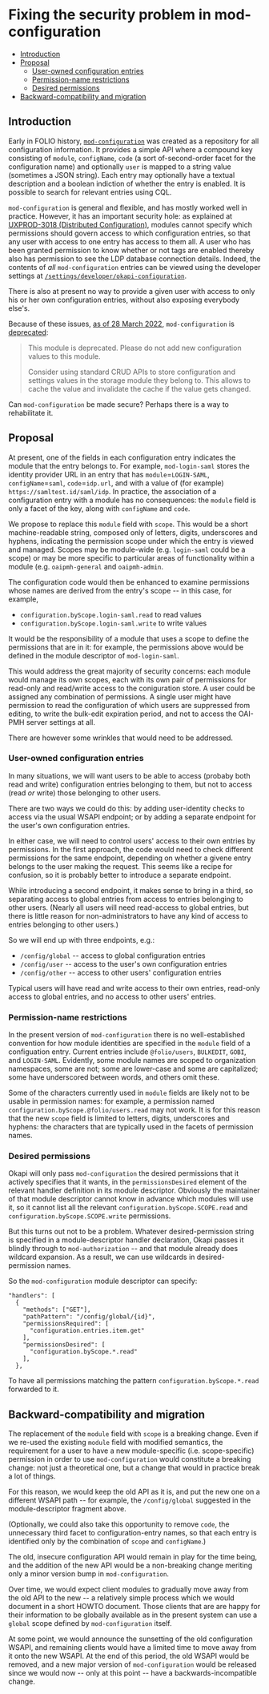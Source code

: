 # Fixing the security problem in mod-configuration

<!-- md2toc -l 2 fixing-mod-configuration.md -->
* [Introduction](#introduction)
* [Proposal](#proposal)
    * [User-owned configuration entries](#user-owned-configuration-entries)
    * [Permission-name restrictions](#permission-name-restrictions)
    * [Desired permissions](#desired-permissions)
* [Backward-compatibility and migration](#backward-compatibility-and-migration)



## Introduction

Early in FOLIO history, [`mod-configuration`](https://github.com/folio-org/mod-configuration) was created as a repository for all configuration information. It provides a simple API where a compound key consisting of `module`, `configName`, `code` (a sort of-second-order facet for the configuration name) and optionally `user` is mapped to a string value (sometimes a JSON string). Each entry may optionally have a textual description and a boolean indiction of whether the entry is enabled. It is possible to search for relevant entries using CQL.

`mod-configuration` is general and flexible, and has mostly worked well in practice. However, it has an important security hole: as explained at [UXPROD-3018 (Distributed Configuration)](https://issues.folio.org/browse/UXPROD-3018), modules cannot specify which permissions should govern access to which configuration entries, so that any user with access to one entry has access to them all. A user who has been granted permission to know whether or not tags are enabled thereby also has permission to see the LDP database connection details. Indeed, the contents of _all_ `mod-configuration` entries can be viewed using the developer settings at [`/settings/developer/okapi-configuration`](https://folio-snapshot.dev.folio.org/settings/developer/okapi-configuration).

There is also at present no way to provide a given user with access to only his or her own configuration entries, without also exposing everybody else's.

Because of these issues, [as of 28 March 2022](https://github.com/folio-org/mod-configuration/commit/812c7d15fcb264359c89c2d5b43696f7c27b9462), `mod-configuration` is [deprecated](https://github.com/folio-org/mod-configuration/blob/master/README.md#deprecation):

> This module is deprecated. Please do not add new configuration values to this module.
>
> Consider using standard CRUD APIs to store configuration and settings values in the storage module they belong to. This allows to cache the value and invalidate the cache if the value gets changed.

Can `mod-configuration` be made secure? Perhaps there is a way to rehabilitate it.



## Proposal

At present, one of the fields in each configuration entry indicates the module that the entry belongs to. For example, `mod-login-saml` stores the identity provider URL in an entry that has `module`=`LOGIN-SAML`, `configName`=`saml`, `code`=`idp.url`, and with a value of (for example) `https://samltest.id/saml/idp`. In practice, the association of a configuration entry with a module has no consequences: the `module` field is only a facet of the key, along with `configName` and `code`.

We propose to replace this `module` field with `scope`. This would be a short machine-readable string, composed only of letters, digits, underscores and hyphens, indicating the permission scope under which the entry is viewed and managed. Scopes may be module-wide (e.g. `login-saml` could be a scope) or may be more specific to particular areas of functionality within a module (e.g. `oaipmh-general` and `oaipmh-admin`.

The configuration code would then be enhanced to examine permissions whose names are derived from the entry's scope -- in this case, for example,
* `configuration.byScope.login-saml.read` to read values
* `configuration.byScope.login-saml.write` to write values

It would be the responsibility of a module that uses a scope to define the permissions that are in it: for example, the permissions above would be defined in the module descriptor of `mod-login-saml`.

This would address the great majority of security concerns: each module would manage its own scopes, each with its own pair of permissions for read-only and read/write access to the coniguration store. A user could be assigned any combination of permissions. A single user might have permission to read the configuration of which users are suppressed from editing, to write the bulk-edit expiration period, and not to access the OAI-PMH server settings at all.

There are however some wrinkles that would need to be addressed.


### User-owned configuration entries

In many situations, we will want users to be able to access (probaby both read and write) configuration entries belonging to them, but not to access (read _or_ write) those belonging to other users.

There are two ways we could do this: by adding user-identity checks to access via the usual WSAPI endpoint; or by adding a separate endpoint for the user's own configuration entries.

In either case, we will need to control users' access to their own entries by permissions. In the first approach, the code would need to check different permissions for the same endpoint, depending on whether a givene entry belongs to the user making the request. This seems like a recipe for confusion, so it is probably better to introduce a separate endpoint.

While introducing a second endpoint, it makes sense to bring in a third, so separating access to global entries from access to entries belonging to other users. (Nearly all users will need read-access to global entries, but there is little reason for non-administrators to have any kind of access to entries belonging to other users.)

So we will end up with three endpoints, e.g.:
* `/config/global` -- access to global configuration entries
* `/config/user` -- access to the user's own configuration entries
* `/config/other` -- access to other users' configuration entries

Typical users will have read and write access to their own entries, read-only access to global entries, and no access to other users' entries.


### Permission-name restrictions

In the present version of `mod-configuration` there is no well-established convention for how module identities are specified in the `module` field of a configuation entry. Current entries include `@folio/users`, `BULKEDIT`, `GOBI`, and `LOGIN-SAML`. Evidently, some module names are scoped to organization namespaces, some are not; some are lower-case and some are capitalized; some have underscored between words, and others omit these.

Some of the characters currently used in `module` fields are likely not to be usable in permission names: for example, a permission named `configuration.byScope.@folio/users.read` may not work. It is for this reason that the new `scope` field is limited to letters, digits, underscores and hyphens: the characters that are typically used in the facets of permission names.


### Desired permissions

Okapi will only pass `mod-configuration` the desired permissions that it actively specifies that it wants, in the `permissionsDesired` element of the relevant handler definition in its module descriptor. Obviously the maintainer of that module descriptor cannot know in advance which modules will use it, so it cannot list all the relevant `configuration.byScope.SCOPE.read` and `configuration.byScope.SCOPE.write` permissions.

But this turns out not to be a problem. Whatever desired-permission string is specified in a module-descriptor handler declaration, Okapi passes it blindly through to `mod-authorization` -- and that module already does wildcard expansion. As a result, we can use wildcards in desired-permission names.

So the `mod-configuration` module descriptor can specify:

	"handlers": [
	  {
	    "methods": ["GET"],
	    "pathPattern": "/config/global/{id}",
	    "permissionsRequired": [
	      "configuration.entries.item.get"
	    ],
	    "permissionsDesired": [
	      "configuration.byScope.*.read"
	    ],
	  },
 
To have all permissions matching the pattern `configuration.byScope.*.read` forwarded to it.



## Backward-compatibility and migration

The replacement of the `module` field with `scope` is a breaking change. Even if we re-used the existing `module` field with modified semantics, the requirement for a user to have a new module-specific (i.e. scope-specific) permission in order to use `mod-configuration` would constitute a breaking change: not just a theoretical one, but a change that would in practice break a lot of things.

For this reason, we would keep the old API as it is, and put the new one on a different WSAPI path -- for example, the 
`/config/global` suggested in the module-descriptor fragment above.

(Optionally, we could also take this opportunity to remove `code`, the unnecessary third facet to configuration-entry names, so that each entry is identified only by the combination of `scope` and `configName`.)

The old, insecure configuration API would remain in play for the time being, and the addition of the new API would be a non-breaking change meriting only a minor version bump in `mod-configuration`.

Over time, we would expect client modules to gradually move away from the old API to the new -- a relatively simple process which we would document in a short HOWTO document. Those clients that are are happy for their information to be globally available as in the present system can use a `global` scope defined by `mod-configuration` itself.

At some point, we would announce the sunsetting of the old configuration WSAPI, and remaining clients would have a limited time to move away from it onto the new WSAPI. At the end of this period, the old WSAPI would be removed, and a new major version of `mod-configuration` would be released since we would now -- only at this point -- have a backwards-incompatible change.


